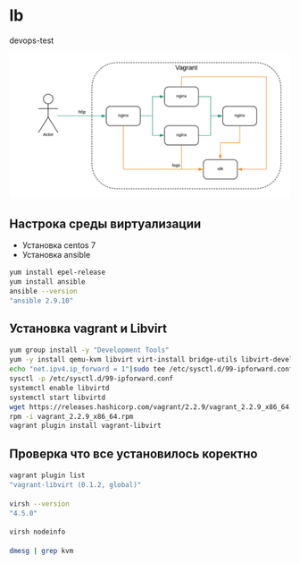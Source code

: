 # lb
devops-test

![](schema.png)

## Настрока среды виртуализации
- Установка centos 7
- Установка ansible
```bash
yum install epel-release
yum install ansible
ansible --version
"ansible 2.9.10"
```
## Установка vagrant и Libvirt

```bash
yum group install -y "Development Tools"
yum -y install qemu-kvm libvirt virt-install bridge-utils libvirt-devel  libxslt-devel libxml2-devel libvirt-devel libguestfs-tools-c
echo "net.ipv4.ip_forward = 1"|sudo tee /etc/sysctl.d/99-ipforward.conf
sysctl -p /etc/sysctl.d/99-ipforward.conf
systemctl enable libvirtd
systemctl start libvirtd
wget https://releases.hashicorp.com/vagrant/2.2.9/vagrant_2.2.9_x86_64.rpm
rpm -i vagrant_2.2.9_x86_64.rpm
vagrant plugin install vagrant-libvirt
```

## Проверка что все установилось коректно

```bash
vagrant plugin list
"vagrant-libvirt (0.1.2, global)"

virsh --version
"4.5.0"

virsh nodeinfo

dmesg | grep kvm
```

